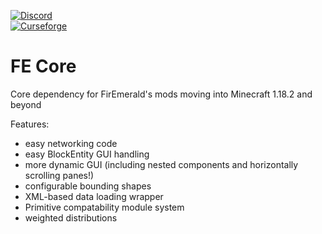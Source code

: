 [![Discord](https://img.shields.io/discord/176190900945289237?style=flat-square&logo=discord&logoColor=ffffff&label=Discord)](https://discord.gg/ykHRhmC)  
[![Curseforge](https://cf.way2muchnoise.eu/short_664497_downloads.svg?badge_style=flat)](https://www.curseforge.com/minecraft/mc-mods/fe-core)  

# FE Core
Core dependency for FirEmerald's mods moving into Minecraft 1.18.2 and beyond

Features:  
 - easy networking code  
 - easy BlockEntity GUI handling  
 - more dynamic GUI (including nested components and horizontally scrolling panes!)  
 - configurable bounding shapes  
 - XML-based data loading wrapper  
 - Primitive compatability module system  
 - weighted distributions  
